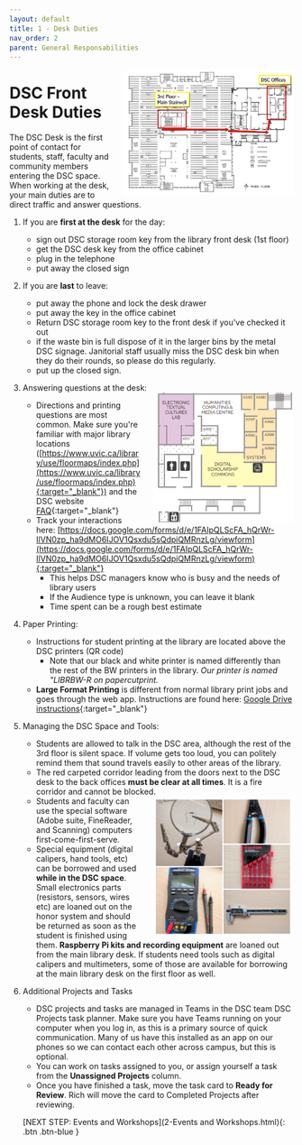 ```yaml
---
layout: default
title: 1 - Desk Duties
nav_order: 2
parent: General Responsabilities
---
```

<img src="images/directions.png" style="margin-left:20px; float:right;width:300px;" alt="equipment">

# DSC Front Desk Duties
The DSC Desk is the first point of contact for students, staff, faculty and community members entering the DSC space.  When working at the desk, your main duties are to direct traffic and answer questions.

1. If you are **first at the desk** for the day:
    - sign out DSC storage room key from the library front desk (1st floor)
    - get the DSC desk key from the office cabinet
    - plug in the telephone
    - put away the closed sign

2. If you are **last** to leave:
    - put away the phone and lock the desk drawer
    - put away the key in the office cabinet 
    - Return DSC storage room key to the front desk if you've checked it out
    - if the waste bin is full dispose of it in the larger bins by the metal DSC signage.  Janitorial staff usually miss the DSC desk bin when they do their rounds, so please do this regularly.
    - put up the closed sign. 
    
   

3. Answering questions at the desk:  <img src="images/1-map.png" style="margin-left:20px; float:right;width:250px;" alt="map">
    - Directions and printing questions are most common.  Make sure you're familiar with major library locations ([https://www.uvic.ca/library/use/floormaps/index.php](https://www.uvic.ca/library/use/floormaps/index.php){:target="_blank"}) and the DSC website [FAQ](https://onlineacademiccommunity.uvic.ca/dsc/faq/){:target="_blank"}
    - Track your interactions here: [https://docs.google.com/forms/d/e/1FAIpQLScFA_hQrWr-IlVN0zp_ha9dMO6IJOV1Qsxdu5sQdpiQMRnzLg/viewform](https://docs.google.com/forms/d/e/1FAIpQLScFA_hQrWr-IlVN0zp_ha9dMO6IJOV1Qsxdu5sQdpiQMRnzLg/viewform){:target="_blank"}  
        - This helps DSC managers know who is busy and the needs of library users
        - If the Audience type is unknown, you can leave it blank
        - Time spent can be a rough best estimate

4. Paper Printing:
    - Instructions for student printing at the library are located above the DSC printers (QR code)
        - Note that our black and white printer is named differently than the rest of the BW printers in the library. *Our printer is named "LIBRBW-R on papercutprint.*
    - **Large Format Printing** is different from normal library print jobs and goes through the web app.  Instructions are found here: [Google Drive instructions](https://docs.google.com/document/d/1rSmanPw3Syy8qlTgIyckcR5QKKcHGdS-/edit){:target="_blank"}

5. Managing the DSC Space and Tools:
    - Students are allowed to talk in the DSC area, although the rest of the 3rd floor is silent space.  If volume gets too loud, you can politely remind them that sound travels easily to other areas of the library.
    - The red carpeted corridor leading from the doors next to the DSC desk to the back offices **must be clear at all times**.  It is a fire corridor and cannot be blocked. <img src="images/1-equipment_collage.jpg" style="margin-left:20px; float:right;width:250px;" alt="equipment">
    - Students and faculty can use the special software (Adobe suite, FineReader, and Scanning) computers first-come-first-serve.  
    - Special equipment (digital calipers, hand tools, etc) can be borrowed and used **while in the DSC space**.  Small electronics parts (resistors, sensors, wires etc) are loaned out on the honor system and should be returned as soon as the student is finished using them.  **Raspberry Pi kits and recording equipment** are loaned out from the main library desk. If students need tools such as digital calipers and multimeters, some of those are available for borrowing at the main library desk on the first floor as well.

6. Additional Projects and Tasks
    - DSC projects and tasks are managed in Teams in the DSC team DSC Projects task planner. Make sure you have Teams running on your computer when you log in, as this is a primary source of quick communication. Many of us have this installed as an app on our phones so we can contact each other across campus, but this is optional. 
    - You can work on tasks assigned to you, or assign yourself a task from the **Unassigned Projects** column. 
    - Once you have finished a task, move the task card to **Ready for Review**.  Rich will move the card to Completed Projects after reviewing.
   

    [NEXT STEP: Events and Workshops](2-Events and Workshops.html){: .btn .btn-blue }
